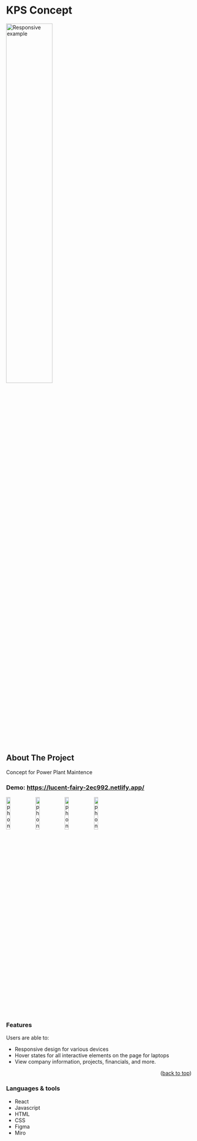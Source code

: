 # KPS Concept

<div>

<img width=50% alt="Responsive example" src="https://user-images.githubusercontent.com/99179952/223298390-1cf090ba-fdf8-4c1e-a9fe-216fcc1a5ddb.png">

</div>


## About The Project
Concept for Power Plant Maintence

### Demo: https://lucent-fairy-2ec992.netlify.app/
<div>

<img width=15% alt="phone1" src="https://user-images.githubusercontent.com/99179952/223298864-85fd4473-7e32-41b0-83f2-f000d807339c.png">
<img width=15% alt="phone2" src="https://user-images.githubusercontent.com/99179952/223298884-f59c71cb-5c8a-40fe-bd05-e9932e1fcb27.png">
<img width=15% alt="phone3" src="https://user-images.githubusercontent.com/99179952/223299181-c0d2a7b4-ab3b-47a6-ba74-f27c150d189f.png">
<img width=15% alt="phone4" src="https://user-images.githubusercontent.com/99179952/223299485-b8b62415-3bce-430e-951a-1828a26285c9.png">




### Features
Users are able to:
- Responsive design for various devices
- Hover states for all interactive elements on the page for laptops
- View company information, projects, financials, and more.


<p align="right">(<a href="#readme-top">back to top</a>)</p>

### Languages & tools
- React
- Javascript
- HTML
- CSS
- Figma
- Miro

